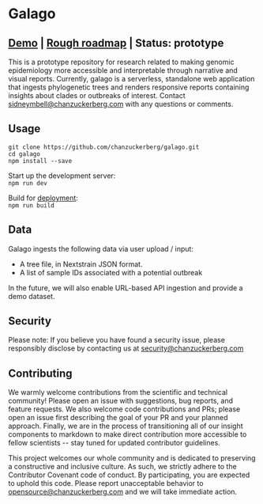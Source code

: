 # Galago

## [Demo](https://chanzuckerberg.github.io/galago/) | [Rough roadmap](https://github.com/orgs/chanzuckerberg/projects/14/views/7) | Status: prototype

This is a prototype repository for research related to making genomic epidemiology more accessible and interpretable through narrative and visual reports. Currently, galago is a serverless, standalone web application that ingests phylogenetic trees and renders responsive reports containing insights about clades or outbreaks of interest. Contact sidneymbell@chanzuckerberg.com with any questions or comments.

## Usage

```
git clone https://github.com/chanzuckerberg/galago.git
cd galago
npm install --save
```

Start up the development server:  
`npm run dev`

Build for [deployment](https://dev.to/imomaliev/creating-vite-vue-ts-template-deploy-to-github-pages-4c88):  
`npm run build`

## Data

Galago ingests the following data via user upload / input:

- A tree file, in Nextstrain JSON format.
- A list of sample IDs associated with a potential outbreak

In the future, we will also enable URL-based API ingestion and provide a demo dataset.

## Security

Please note: If you believe you have found a security issue, please responsibly disclose by contacting us at security@chanzuckerberg.com

## Contributing

We warmly welcome contributions from the scientific and technical community! Please open an issue with suggestions, bug reports, and feature requests. We also welcome code contributions and PRs; please open an issue first describing the goal of your PR and your planned approach. Finally, we are in the process of transitioning all of our insight components to markdown to make direct contribution more accessible to fellow scientists -- stay tuned for updated contributor guidelines.

This project welcomes our whole community and is dedicated to preserving a constructive and inclusive culture. As such, we strictly adhere to the Contributor Covenant code of conduct. By participating, you are expected to uphold this code. Please report unacceptable behavior to opensource@chanzuckerberg.com and we will take immediate action.
